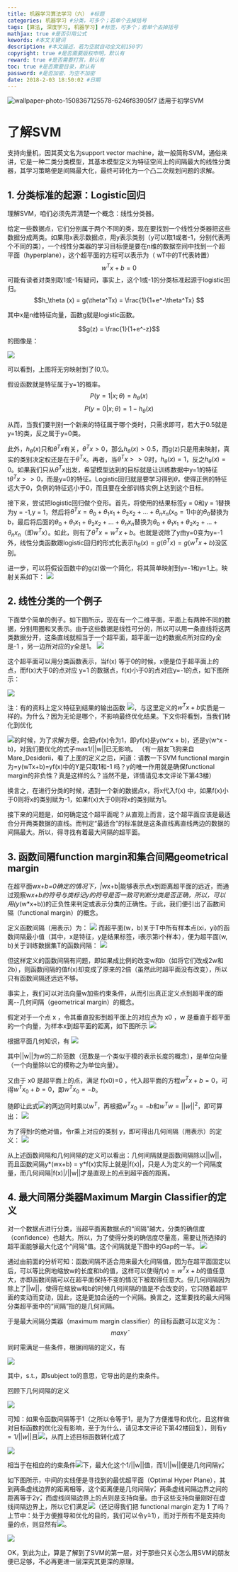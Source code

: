 ```yaml
---
title: 机器学习算法学习（六） #标题
categories: 机器学习 #分类，可多个；若单个去掉括号
tags: [算法, 深度学习, 机器学习] #标签，可多个；若单个去掉括号
mathjax: true #是否引用公式
kewords: #本文关键词
description: #本文描述，若为空就自动全文前150字)
copyright: true #是否需要版权申明，默认有
reward: true #是否需要打赏，默认有
toc: true #是否需要目录，默认有
password: #是否加密，为空不加密
date: 2018-2-03 18:50:02 #日期
---
```

![wallpaper-photo-1508367125578-6246f83905f7](http://p3nyp7kdl.bkt.clouddn.com/wallpaper-photo-1508367125578-6246f83905f7.jpg)
适用于初学SVM
<!-- more -->
# 了解SVM

支持向量机，因其英文名为support vector machine，故一般简称SVM，通俗来讲，它是一种二类分类模型，其基本模型定义为特征空间上的间隔最大的线性分类器，其学习策略便是间隔最大化，最终可转化为一个凸二次规划问题的求解。

## 1. 分类标准的起源：Logistic回归

理解SVM，咱们必须先弄清楚一个概念：线性分类器。

给定一些数据点，它们分别属于两个不同的类，现在要找到一个线性分类器把这些数据分成两类。如果用x表示数据点，用y表示类别（y可以取1或者-1，分别代表两个不同的类），一个线性分类器的学习目标便是要在n维的数据空间中找到一个超平面（hyperplane），这个超平面的方程可以表示为（ wT中的T代表转置）
$$w^Tx+ b = 0$$
可能有读者对类别取1或-1有疑问，事实上，这个1或-1的分类标准起源于logistic回归。
$$h_\theta (x) = g(\theta^Tx) = \frac{1}{1+e^-\theta^Tx} $$

其中x是n维特征向量，函数g就是logistic函数。

$$g(z) = \frac{1}{1+e^-z}$$的图像是：

![](http://img.my.csdn.net/uploads/201304/05/1365174236_6175.png)

可以看到，上图将无穷映射到了(0,1)。

假设函数就是特征属于y=1的概率。
$$P(y=1|x; \theta) = h_\theta(x)$$
$$P(y=0|x; \theta) = 1-h_\theta(x)$$

从而，当我们要判别一个新来的特征属于哪个类时，只需求即可，若大于0.5就是y=1的类，反之属于y=0类。

此外，$h_\theta(x)$只和$\theta^Tx$有关，$\theta^Tx>0$，那么$h_\theta(x)>0.5$，而g(z)只是用来映射，真实的类别决定权还是在于$\theta^Tx$。再者，当$\theta^Tx>>0$时，$h_\theta(x)=1$，反之$h_\theta(x)=0$。如果我们只从$\theta^Tx$出发，希望模型达到的目标就是让训练数据中y=1的特征t$\theta^Tx>>0$，而是y=0的特征。Logistic回归就是要学习得到$\theta$，使得正例的特征远大于0，负例的特征远小于0，而且要在全部训练实例上达到这个目标。

接下来，尝试把logistic回归做个变形。首先，将使用的结果标签y = 0和y = 1替换为y = -1,y = 1，然后将$\theta^Tx=\theta_0+\theta_1x_1+\theta_2x_2+...+\theta_nx_n(x_0=1)$中的$\theta_0$替换为b，最后将后面的$\theta_0+\theta_1x_1+\theta_2x_2+...+\theta_nx_n$替换为$\theta_0+\theta_1x_1+\theta_2x_2+...+\theta_nx_n$（即$w^Tx$）。如此，则有了$\theta^Tx=w^Tx+ b$。也就是说除了y由y=0变为y=-1外，线性分类函数跟logistic回归的形式化表示$h_\theta (x) = g(\theta^Tx) =g(w^Tx+b)$没区别。

进一步，可以将假设函数中的g(z)做一个简化，将其简单映射到y=-1和y=1上。映射关系如下：
![](http://img.my.csdn.net/uploads/201304/05/1365175998_9759.png)

## 2. 线性分类的一个例子
下面举个简单的例子。如下图所示，现在有一个二维平面，平面上有两种不同的数据，分别用圈和叉表示。由于这些数据是线性可分的，所以可以用一条直线将这两类数据分开，这条直线就相当于一个超平面，超平面一边的数据点所对应的y全是-1 ，另一边所对应的y全是1。
![](http://img.blog.csdn.net/20140829134124453)

这个超平面可以用分类函数表示，当f(x) 等于0的时候，x便是位于超平面上的点，而f(x)大于0的点对应 y=1 的数据点，f(x)小于0的点对应y=-1的点，如下图所示：

![](http://img.blog.csdn.net/20140829134548371)

注：有的资料上定义特征到结果的输出函数
![](http://img.blog.csdn.net/20131120103601656)，与这里定义的$w^Tx+ b$实质是一样的。为什么？因为无论是哪个，不影响最终优化结果。下文你将看到，当我们转化到优化

![](http://img.my.csdn.net/uploads/201210/25/1351141837_7366.jpg)的时候，为了求解方便，会把yf(x)令为1，即yf(x)是y(w^x + b)，还是y(w^x - b)，对我们要优化的式子max1/||w||已无影响。
（有一朋友飞狗来自Mare_Desiderii，看了上面的定义之后，问道：请教一下SVM functional margin 为=y(wTx+b)=yf(x)中的Y是只取1和-1 吗？y的唯一作用就是确保functional margin的非负性？真是这样的么？当然不是，详情请见本文评论下第43楼）

换言之，在进行分类的时候，遇到一个新的数据点x，将x代入f(x) 中，如果f(x)小于0则将x的类别赋为-1，如果f(x)大于0则将x的类别赋为1。

接下来的问题是，如何确定这个超平面呢？从直观上而言，这个超平面应该是最适合分开两类数据的直线。而判定“最适合”的标准就是这条直线离直线两边的数据的间隔最大。所以，得寻找有着最大间隔的超平面。

## 3. 函数间隔function margin和集合间隔geometrical margin
在超平面w*x+b=0确定的情况下，|w*x+b|能够表示点x到距离超平面的远近，而通过观察w*x+b的符号与类标记y的符号是否一致可判断分类是否正确，所以，可以用(y*(w*x+b))的正负性来判定或表示分类的正确性。于此，我们便引出了函数间隔（functional margin）的概念。

定义函数间隔（用表示）为：
![](http://img.blog.csdn.net/20131107201248921)
而超平面(w，b)关于T中所有样本点(xi，yi)的函数间隔最小值（其中，x是特征，y是结果标签，i表示第i个样本），便为超平面(w, b)关于训练数据集T的函数间隔：
![](http://img.blog.csdn.net/20131111154113734)

但这样定义的函数间隔有问题，即如果成比例的改变w和b（如将它们改成2w和2b），则函数间隔的值f(x)却变成了原来的2倍（虽然此时超平面没有改变），所以只有函数间隔还远远不够。

事实上，我们可以对法向量w加些约束条件，从而引出真正定义点到超平面的距离--几何间隔（geometrical margin）的概念。

假定对于一个点 x ，令其垂直投影到超平面上的对应点为 x0 ，w 是垂直于超平面的一个向量，为样本x到超平面的距离，如下图所示
![](http://blog.pluskid.org/wp-content/uploads/2010/09/geometric_margin.png)

根据平面几何知识，有
![](http://img.blog.csdn.net/20131107201720515)

其中||w||为w的二阶范数（范数是一个类似于模的表示长度的概念），是单位向量（一个向量除以它的模称之为单位向量）。

又由于 x0 是超平面上的点，满足 f(x0)=0 ，代入超平面的方程$w^Tx+ b = 0$，可得$w^Tx_0+ b = 0$，即$w^Tx_0= -b$。

随即让此式![](http://img.blog.csdn.net/20131107201720515)的两边同时乘以$w^T$，再根据$w^Tx_0= -b$和$w^Tw= ||w||^2$，即可算出： 
![](http://img.blog.csdn.net/20131107201759093)

为了得到r的绝对值，令r乘上对应的类别 y，即可得出几何间隔（用表示）的定义：
![](http://img.blog.csdn.net/20131107201919484)

从上述函数间隔和几何间隔的定义可以看出：几何间隔就是函数间隔除以||w||，而且函数间隔y*(wx+b) = y*f(x)实际上就是|f(x)|，只是人为定义的一个间隔度量，而几何间隔|f(x)|/||w||才是直观上的点到超平面的距离。

## 4. 最大间隔分类器Maximum Margin Classifier的定义
对一个数据点进行分类，当超平面离数据点的“间隔”越大，分类的确信度（confidence）也越大。所以，为了使得分类的确信度尽量高，需要让所选择的超平面能够最大化这个“间隔”值。这个间隔就是下图中的Gap的一半。
![](http://img.blog.csdn.net/20140829135959290)

通过由前面的分析可知：函数间隔不适合用来最大化间隔值，因为在超平面固定以后，可以等比例地缩放w的长度和b的值，这样可以使得$f(x)=w^Tx+ b$的值任意大，亦即函数间隔可以在超平面保持不变的情况下被取得任意大。但几何间隔因为除上了||w||，使得在缩放w和b的时候几何间隔的值是不会改变的，它只随着超平面的变动而变动，因此，这是更加合适的一个间隔。换言之，这里要找的最大间隔分类超平面中的“间隔”指的是几何间隔。

于是最大间隔分类器（maximum margin classifier）的目标函数可以定义为：
$$max\hat{\gamma}$$

同时需满足一些条件，根据间隔的定义，有

![](http://img.my.csdn.net/uploads/201210/25/1351141813_4166.jpg)

其中，s.t.，即subject to的意思，它导出的是约束条件。

回顾下几何间隔的定义

![](http://img.blog.csdn.net/20131107201919484)

可知：如果令函数间隔等于1（之所以令等于1，是为了方便推导和优化，且这样做对目标函数的优化没有影响，至于为什么，请见本文评论下第42楼回复），则有$\gamma = 1 / ||w||$且![](http://img.my.csdn.net/uploads/201210/25/1351141813_4166.jpg)，从而上述目标函数转化成了

![](http://img.my.csdn.net/uploads/201210/25/1351141837_7366.jpg)

相当于在相应的约束条件![](http://img.my.csdn.net/uploads/201210/25/1351141813_4166.jpg)下，最大化这个1/||w||值，而1/||w||便是几何间隔$\hat{\gamma}$。   

如下图所示，中间的实线便是寻找到的最优超平面（Optimal Hyper Plane），其到两条虚线边界的距离相等，这个距离便是几何间隔$\hat{\gamma}$，两条虚线间隔边界之间的距离等于2$\hat{\gamma}$，而虚线间隔边界上的点则是支持向量。由于这些支持向量刚好在虚线间隔边界上，所以它们满足![](http://img.blog.csdn.net/20131111155244218)（还记得我们把 functional margin 定为 1 了吗？上节中：处于方便推导和优化的目的，我们可以令$\hat{\gamma}$=1），而对于所有不是支持向量的点，则显然有![](http://img.blog.csdn.net/20131111155205109)。

![](http://img.blog.csdn.net/20140829141714944)

OK，到此为止，算是了解到了SVM的第一层，对于那些只关心怎么用SVM的朋友便已足够，不必再更进一层深究其更深的原理。

























